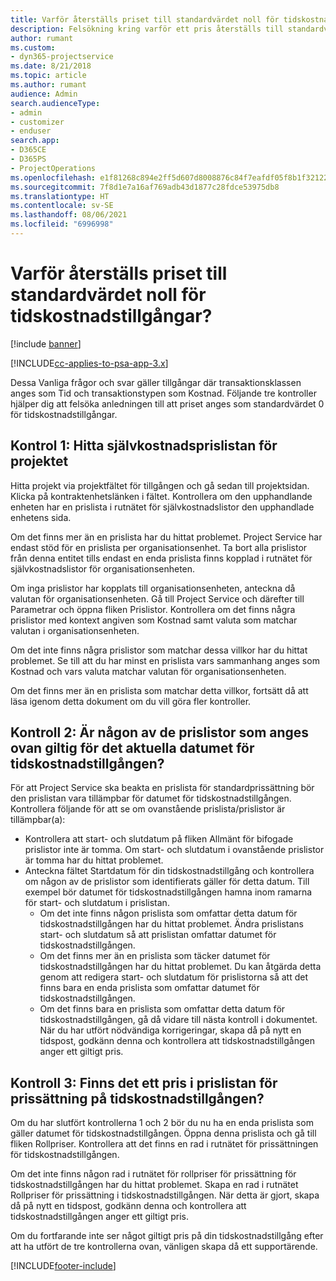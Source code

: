 ```yaml
---
title: Varför återställs priset till standardvärdet noll för tidskostnadstillgångar?
description: Felsökning kring varför ett pris återställs till standardvärdet 0 för tidsutgiftstillgångar.
author: rumant
ms.custom:
- dyn365-projectservice
ms.date: 8/21/2018
ms.topic: article
ms.author: rumant
audience: Admin
search.audienceType:
- admin
- customizer
- enduser
search.app:
- D365CE
- D365PS
- ProjectOperations
ms.openlocfilehash: e1f81268c894e2ff5d607d8008876c84f7eafdf05f8b1f3212263a5dfa89b69d
ms.sourcegitcommit: 7f8d1e7a16af769adb43d1877c28fdce53975db8
ms.translationtype: HT
ms.contentlocale: sv-SE
ms.lasthandoff: 08/06/2021
ms.locfileid: "6996998"
---
```

# <a name="why-is-the-price-defaulting-to-zero-on-time-cost-actuals"></a>Varför återställs priset till standardvärdet noll för tidskostnadstillgångar?

[!include [banner](../includes/psa-now-project-operations.md)]

[!INCLUDE[cc-applies-to-psa-app-3.x](../includes/cc-applies-to-psa-app-3x.md)]

Dessa Vanliga frågor och svar gäller tillgångar där transaktionsklassen anges som Tid och transaktionstypen som Kostnad. Följande tre kontroller hjälper dig att felsöka anledningen till att priset anges som standardvärdet 0 för tidskostnadstillgångar.
 
## <a name="check-1-identify-the-cost-price-list-for-the-project"></a>Kontrol 1: Hitta självkostnadsprislistan för projektet

Hitta projekt via projektfältet för tillgången och gå sedan till projektsidan. Klicka på kontraktenhetslänken i fältet. Kontrollera om den upphandlande enheten har en prislista i rutnätet för självkostnadslistor den upphandlade enhetens sida.

Om det finns mer än en prislista har du hittat problemet. Project Service har endast stöd för en prislista per organisationsenhet. Ta bort alla prislistor från denna entitet tills endast en enda prislista finns kopplad i rutnätet för självkostnadslistor för organisationsenheten.

Om inga prislistor har kopplats till organisationsenheten, anteckna då valutan för organisationsenheten. Gå till Project Service och därefter till Parametrar och öppna fliken Prislistor. Kontrollera om det finns några prislistor med kontext angiven som Kostnad samt valuta som matchar valutan i organisationsenheten.
 
Om det inte finns några prislistor som matchar dessa villkor har du hittat problemet. Se till att du har minst en prislista vars sammanhang anges som Kostnad och vars valuta matchar valutan för organisationsenheten.

Om det finns mer än en prislista som matchar detta villkor, fortsätt då att läsa igenom detta dokument om du vill göra fler kontroller.

## <a name="check-2-are-any-of-the-price-lists-identified-above-valid-for-the-specific-date-of-the-time-cost-actual"></a>Kontroll 2: Är någon av de prislistor som anges ovan giltig för det aktuella datumet för tidskostnadstillgången?

För att Project Service ska beakta en prislista för standardprissättning bör den prislistan vara tillämpbar för datumet för tidskostnadstillgången. Kontrollera följande för att se om ovanstående prislista/prislistor är tillämpbar(a):

- Kontrollera att start- och slutdatum på fliken Allmänt för bifogade prislistor inte är tomma. Om start- och slutdatum i ovanstående prislistor är tomma har du hittat problemet. 
- Anteckna fältet Startdatum för din tidskostnadstillgång och kontrollera om någon av de prislistor som identifierats gäller för detta datum. Till exempel bör datumet för tidskostnadstillgången hamna inom ramarna för start- och slutdatum i prislistan. 
    - Om det inte finns någon prislista som omfattar detta datum för tidskostnadstillgången har du hittat problemet. Ändra prislistans start- och slutdatum så att prislistan omfattar datumet för tidskostnadstillgången. 
    - Om det finns mer än en prislista som täcker datumet för tidskostnadstillgången har du hittat problemet. Du kan åtgärda detta genom att redigera start- och slutdatum för prislistorna så att det finns bara en enda prislista som omfattar datumet för tidskostnadstillgången. 
    - Om det finns bara en prislista som omfattar detta datum för tidskostnadstillgången, gå då vidare till nästa kontroll i dokumentet.
När du har utfört nödvändiga korrigeringar, skapa då på nytt en tidspost, godkänn denna och kontrollera att tidskostnadstillgången anger ett giltigt pris.

## <a name="check-3-is-there-a-price-in-the-price-list-for-the-pricing-dimensions-on-the-time-cost-actual"></a>Kontroll 3: Finns det ett pris i prislistan för prissättning på tidskostnadstillgången?

Om du har slutfört kontrollerna 1 och 2 bör du nu ha en enda prislista som gäller datumet för tidskostnadstillgången. Öppna denna prislista och gå till fliken Rollpriser. Kontrollera att det finns en rad i rutnätet för prissättningen för tidskostnadstillgången.

Om det inte finns någon rad i rutnätet för rollpriser för prissättning för tidskostnadstillgången har du hittat problemet. Skapa en rad i rutnätet Rollpriser för prissättning i tidskostnadstillgången. När detta är gjort, skapa då på nytt en tidspost, godkänn denna och kontrollera att tidskostnadstillgången anger ett giltigt pris.
 
Om du fortfarande inte ser något giltigt pris på din tidskostnadstillgång efter att ha utfört de tre kontrollerna ovan, vänligen skapa då ett supportärende.





[!INCLUDE[footer-include](../includes/footer-banner.md)]